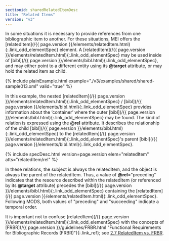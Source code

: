 ```yaml
---
sectionid: sharedRelatedItemDesc
title: "Related Items"
version: "v3"
---
```




In some situations it is necessary to provide references from one bibliographic item
to
another. For these situations, MEI offers the [relatedItem](/{{ page.version }}/elements/relatedItem.html){:.link_odd_elementSpec} element. A
[relatedItem](/{{ page.version }}/elements/relatedItem.html){:.link_odd_elementSpec} may be used inside of [bibl](/{{ page.version }}/elements/bibl.html){:.link_odd_elementSpec}, and
may either point to a different entity using its **@target** attribute, or may hold
the related item as child. 

{% include plainExample.html example="./v3/examples/shared/shared-sample013.xml" valid="true" %}

 In this example, the nested [relatedItem](/{{ page.version }}/elements/relatedItem.html){:.link_odd_elementSpec} / [bibl](/{{ page.version }}/elements/bibl.html){:.link_odd_elementSpec}
provides information about the ‘container’ where the outer [bibl](/{{ page.version }}/elements/bibl.html){:.link_odd_elementSpec} may be found. The kind of relation is expressed using the
**@rel** attribute. It describes the relationship of the child [bibl](/{{ page.version }}/elements/bibl.html){:.link_odd_elementSpec} to the [relatedItem](/{{ page.version }}/elements/relatedItem.html){:.link_odd_elementSpec}'s parent [bibl](/{{ page.version }}/elements/bibl.html){:.link_odd_elementSpec}. 



{% include specDesc.html version=page.version elem="relatedItem" atts="relatedItem/rel" %}



 In these relations, the subject is always the relatedItem, and the object is always
the
parent of the relatedItem. Thus, a value of **@rel**="preceding" indicates that the
resource described within the relatedItem (or referenced by its **@target** attribute)
precedes the [bibl](/{{ page.version }}/elements/bibl.html){:.link_odd_elementSpec} containing the [relatedItem](/{{ page.version }}/elements/relatedItem.html){:.link_odd_elementSpec}.
Following MODS, both values of "preceding" and "succeeding" indicate a temporal order.


 It is important not to confuse [relatedItem](/{{ page.version }}/elements/relatedItem.html){:.link_odd_elementSpec} with the concepts of [FRBR](/{{ page.version }}/guidelines/FRBR.html "Functional Requirements for Bibliographic Records (FRBR)"){:.link_ref}; see <a class="link_ptr" title="RelatedItem vs. FRBR" href="/{{ page.version }}/guidelines/header.html#headerRelatedItemVsFRBR">2.7 RelatedItem vs. FRBR</a>. 

